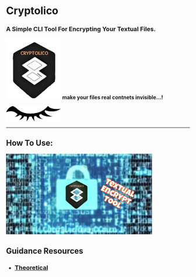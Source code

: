 # Cryptolico
### A Simple CLI Tool For Encrypting Your Textual Files.

<img src="\icon\Designs Store\4. Transparent Icon.png" alt="4. Transparent Icon" width="150" style="margin:0"> **make your files real contnets invisible...!**

<img src="\icon\Designs Store\5. Eye.png" alt="t. Eye.png" width="150" style="margin:0">

------------------------



## How To Use:
<a href="https://youtu.be/6lIwfKneE9k?feature=shared" target="_blank">
  <img src="/icon/Designs Store/7. Thumbanil.jpg" alt="Watch the video" width="400" height="220">
</a>


## Guidance Resources
- <a href="/Resources/Theoritical.md" style="font-size: larger color: red;"><h3>Theoretical<h3></a>

